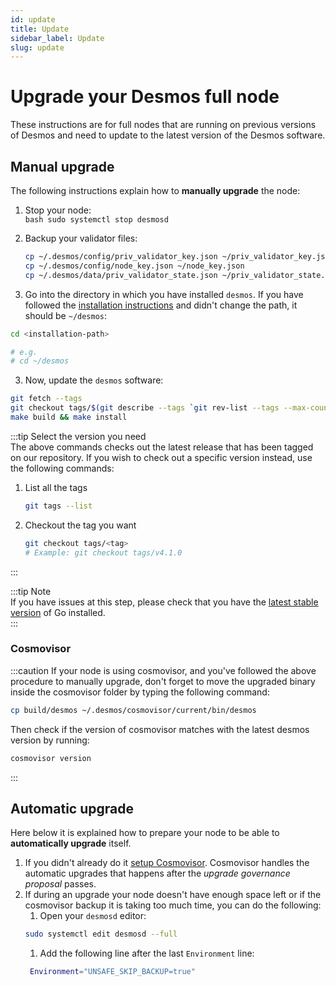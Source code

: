 ```yaml
---
id: update
title: Update
sidebar_label: Update
slug: update
---
```


# Upgrade your Desmos full node
These instructions are for full nodes that are running on previous versions of Desmos and need to update to the latest version of the Desmos software.

## Manual upgrade
The following instructions explain how to **manually upgrade** the node:

1. Stop your node:  
   ```bash sudo systemctl stop desmosd```

2. Backup your validator files:
   ```bash 
   cp ~/.desmos/config/priv_validator_key.json ~/priv_validator_key.json
   cp ~/.desmos/config/node_key.json ~/node_key.json
   cp ~/.desmos/data/priv_validator_state.json ~/priv_validator_state.json
   ```
   
3. Go into the directory in which you have installed `desmos`. If you have followed
the [installation instructions](../03-fullnode/02-setup.md) and didn't change the path, it should be `~/desmos`:
```bash
cd <installation-path> 

# e.g.
# cd ~/desmos
```

3. Now, update the `desmos` software:
```bash
git fetch --tags
git checkout tags/$(git describe --tags `git rev-list --tags --max-count=1`)
make build && make install
```

:::tip Select the version you need  
The above commands checks out the latest release that has been tagged on our repository. If you wish to check out a specific version instead, use the following commands:

1. List all the tags  
   ```bash
   git tags --list
   ```
   
2. Checkout the tag you want 
   ```bash
   git checkout tags/<tag>
   # Example: git checkout tags/v4.1.0
   ```
:::

:::tip Note   
If you have issues at this step, please check that you have the [latest stable version](https://golang.org/dl/) of Go installed.  
:::

### Cosmovisor

:::caution 
If your node is using cosmovisor, and you've followed the above procedure to manually upgrade, don't forget to move the upgraded binary inside the cosmovisor folder by typing the following command:

```bash
cp build/desmos ~/.desmos/cosmovisor/current/bin/desmos
```

Then check if the version of cosmovisor matches with the latest desmos version by running:
```bash
cosmovisor version
```
:::

## Automatic upgrade
Here below it is explained how to prepare your node to be able to **automatically upgrade** itself.

1. If you didn't already do it [setup Cosmovisor](../03-fullnode/03-cosmovisor.md). Cosmovisor handles the automatic upgrades that happens after the _upgrade governance proposal_ passes.
2. If during an upgrade your node doesn't have enough space left or if the cosmovisor backup it is taking too much
  time, you can do the following:
   1. Open your `desmosd` editor:
   ```bash
   sudo systemctl edit desmosd --full
   ``` 
   1. Add the following line after the last `Environment` line:
   ```bash
    Environment="UNSAFE_SKIP_BACKUP=true"
   ```
